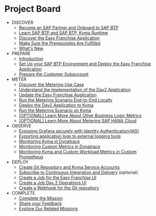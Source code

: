 # Project Board

<!-- disco-toc-start -->

- DISCOVER
    - [Become an SAP Partner and Onboard to SAP BTP](../../documentation/discover/become-partner-and-btp-onboard/README.md)
    - [Learn SAP BTP and SAP BTP, Kyma Runtime](../../documentation/discover/btp-and-kyma/README.md)
    - [Discover the Easy Franchise Application](../../documentation/discover/easy-franchise/README.md)
    - [Make Sure the Prerequisites Are Fulfilled](../../documentation/discover/prerequisites/README.md)
    - [What's New](../../documentation/discover/whats-new/README.md)
- PREPARE
    - [Introduction](../../documentation/prepare/README.md)
    - [Set Up your SAP BTP Environment and Deploy the Easy Franchise Application](../../documentation/prepare/btp-environment-and-app-deployment/README.md)
    - [Prepare the Customer Subaccount](../../documentation/prepare/prepare-customer-subaccount/)
- METER
    - [Discover the Metering Use Case](../../documentation/meter/discover-metering-usecase/README.md)
    - [Understand the Implementation of the Day2 Application](../../documentation/meter/understand-day2-app/README.md)
    - [Update the Easy Franchise Application](../../documentation/meter/update-easyfranchise/README.md)
    - [Run the Metering Scenario End-to-End Locally](../../documentation/meter/run-apps-locally/README.md)  
    - [Deploy the Day2 Application to Kyma](../../documentation/meter/deploy/README.md)
    - [Run the Metering Scenario on Kyma](../../documentation/meter/run-apps-kyma/README.md)
    - [[OPTIONAL] Learn More About Other Business Logic Metrics](../../documentation/meter/learn-other-metrics/README.md)
    - [[OPTIONAL] Learn More About Metering SAP HANA Cloud](../../documentation/meter/learn-hana-metering/README.md)   
- OBSERVE
    - [Exposing Grafana securely with Identity Authentication(IAS)](../../documentation/observe/expose-grafana-with-ias/README.md)
    - [Exporting application logs to external logging tools](../../documentation/observe/export-app-logs/README.md)
    - [Monitoring Kyma in Dynatrace](../../documentation/observe/monitor-kyma-in-dynatrace/README.md)
    - [Monitoring Custom Metrics in Dynatrace](../../documentation/observe/monitor-custom-metrics-in-dynatrace/README.md)
    - [Monitoring Kyma and Custom Workload Metrics in Custom Prometheus](../../documentation/observe/monitor-kyma-and-custom-metrics-in-prometheus/README.md)
- DEPLOY
    - [Create Git Repository and Kyma Service Accounts](../../documentation/cicd/prepare-cicd-environment/README.md)
    - [Subscribe to Continuous Integration and Delivery](../../documentation/cicd/subscribe-ci-cd-application/README.md) (optional)
    - [Create a Job for the Easy Franchise UI](../../documentation/cicd/create-easyfranchise-ui-job/README.md)
    - [Create a Job Day 2 Operations UI](../../documentation/cicd/create-day2-operations-ui-job/README.md)
    - [Create a Webhook for the Git repository](../../documentation/cicd/create-webhook/README.md)
- COMPLETE 
    - [Complete the Mission](../../documentation/complete/complete-mission/README.md)
    - [Share your Feedback](../../documentation/complete/share-feedback/README.md)
    - [Explore Our Related Missions](../../documentation/complete/explore-related-missions/README.md)

<!-- disco-toc-end -->
